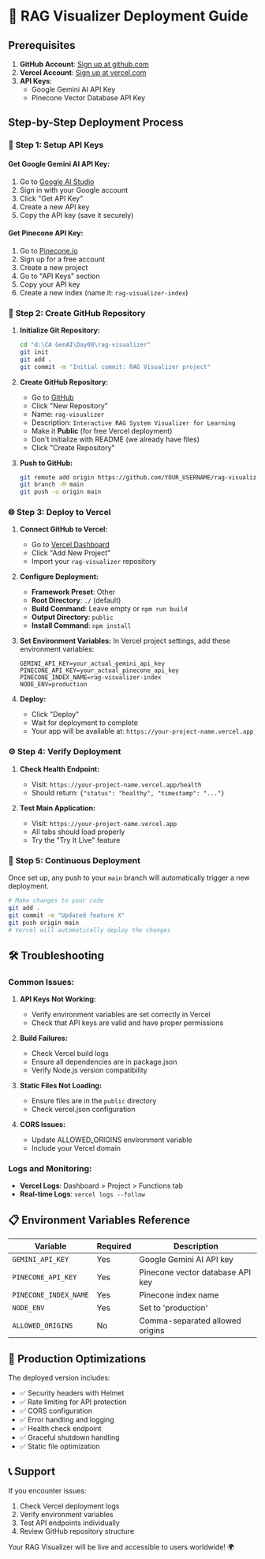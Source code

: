 # 🚀 RAG Visualizer Deployment Guide

## Prerequisites

1. **GitHub Account**: [Sign up at github.com](https://github.com)
2. **Vercel Account**: [Sign up at vercel.com](https://vercel.com)
3. **API Keys**: 
   - Google Gemini AI API Key
   - Pinecone Vector Database API Key

## Step-by-Step Deployment Process

### 🔧 **Step 1: Setup API Keys**

#### Get Google Gemini AI API Key:
1. Go to [Google AI Studio](https://aistudio.google.com/)
2. Sign in with your Google account
3. Click "Get API Key"
4. Create a new API key
5. Copy the API key (save it securely)

#### Get Pinecone API Key:
1. Go to [Pinecone.io](https://pinecone.io/)
2. Sign up for a free account
3. Create a new project
4. Go to "API Keys" section
5. Copy your API key
6. Create a new index (name it: `rag-visualizer-index`)

### 📁 **Step 2: Create GitHub Repository**

1. **Initialize Git Repository:**
   ```bash
   cd "d:\CA GenAI\Day08\rag-visualizer"
   git init
   git add .
   git commit -m "Initial commit: RAG Visualizer project"
   ```

2. **Create GitHub Repository:**
   - Go to [GitHub](https://github.com)
   - Click "New Repository"
   - Name: `rag-visualizer`
   - Description: `Interactive RAG System Visualizer for Learning`
   - Make it **Public** (for free Vercel deployment)
   - Don't initialize with README (we already have files)
   - Click "Create Repository"

3. **Push to GitHub:**
   ```bash
   git remote add origin https://github.com/YOUR_USERNAME/rag-visualizer.git
   git branch -M main
   git push -u origin main
   ```

### 🌐 **Step 3: Deploy to Vercel**

1. **Connect GitHub to Vercel:**
   - Go to [Vercel Dashboard](https://vercel.com/dashboard)
   - Click "Add New Project"
   - Import your `rag-visualizer` repository

2. **Configure Deployment:**
   - **Framework Preset**: Other
   - **Root Directory**: `./` (default)
   - **Build Command**: Leave empty or `npm run build`
   - **Output Directory**: `public`
   - **Install Command**: `npm install`

3. **Set Environment Variables:**
   In Vercel project settings, add these environment variables:
   ```
   GEMINI_API_KEY=your_actual_gemini_api_key
   PINECONE_API_KEY=your_actual_pinecone_api_key
   PINECONE_INDEX_NAME=rag-visualizer-index
   NODE_ENV=production
   ```

4. **Deploy:**
   - Click "Deploy"
   - Wait for deployment to complete
   - Your app will be available at: `https://your-project-name.vercel.app`

### ⚙️ **Step 4: Verify Deployment**

1. **Check Health Endpoint:**
   - Visit: `https://your-project-name.vercel.app/health`
   - Should return: `{"status": "healthy", "timestamp": "..."}`

2. **Test Main Application:**
   - Visit: `https://your-project-name.vercel.app`
   - All tabs should load properly
   - Try the "Try It Live" feature

### 🔄 **Step 5: Continuous Deployment**

Once set up, any push to your `main` branch will automatically trigger a new deployment.

```bash
# Make changes to your code
git add .
git commit -m "Updated feature X"
git push origin main
# Vercel will automatically deploy the changes
```

## 🛠️ Troubleshooting

### Common Issues:

1. **API Keys Not Working:**
   - Verify environment variables are set correctly in Vercel
   - Check that API keys are valid and have proper permissions

2. **Build Failures:**
   - Check Vercel build logs
   - Ensure all dependencies are in package.json
   - Verify Node.js version compatibility

3. **Static Files Not Loading:**
   - Ensure files are in the `public` directory
   - Check vercel.json configuration

4. **CORS Issues:**
   - Update ALLOWED_ORIGINS environment variable
   - Include your Vercel domain

### Logs and Monitoring:
- **Vercel Logs**: Dashboard > Project > Functions tab
- **Real-time Logs**: `vercel logs --follow`

## 📋 Environment Variables Reference

| Variable | Required | Description |
|----------|----------|-------------|
| `GEMINI_API_KEY` | Yes | Google Gemini AI API key |
| `PINECONE_API_KEY` | Yes | Pinecone vector database API key |
| `PINECONE_INDEX_NAME` | Yes | Pinecone index name |
| `NODE_ENV` | Yes | Set to 'production' |
| `ALLOWED_ORIGINS` | No | Comma-separated allowed origins |

## 🎯 Production Optimizations

The deployed version includes:
- ✅ Security headers with Helmet
- ✅ Rate limiting for API protection
- ✅ CORS configuration
- ✅ Error handling and logging
- ✅ Health check endpoint
- ✅ Graceful shutdown handling
- ✅ Static file optimization

## 📞 Support

If you encounter issues:
1. Check Vercel deployment logs
2. Verify environment variables
3. Test API endpoints individually
4. Review GitHub repository structure

Your RAG Visualizer will be live and accessible to users worldwide! 🌍
